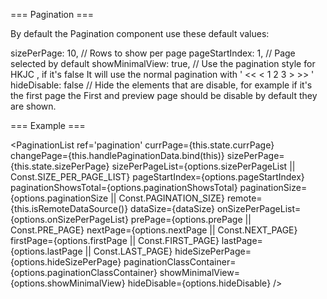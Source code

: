 === Pagination ===

By default the Pagination component use these default values:

sizePerPage: 10, // Rows to show per page
pageStartIndex: 1, // Page selected by default
showMinimalView: true, // Use the pagination style for HKJC , if it's false It will use the normal pagination with ' << < 1 2 3 > >> '
hideDisable: false // Hide the elements that are disable, for example if it's the first page the First and preview page should be disable by default they are shown.


=== Example ===

<PaginationList
	ref='pagination'
	currPage={this.state.currPage}
	changePage={this.handlePaginationData.bind(this)}
	sizePerPage={this.state.sizePerPage}
	sizePerPageList={options.sizePerPageList || Const.SIZE_PER_PAGE_LIST}
	pageStartIndex={options.pageStartIndex}
	paginationShowsTotal={options.paginationShowsTotal}
	paginationSize={options.paginationSize || Const.PAGINATION_SIZE}
	remote={this.isRemoteDataSource()}
	dataSize={dataSize}
	onSizePerPageList={options.onSizePerPageList}
	prePage={options.prePage || Const.PRE_PAGE}
	nextPage={options.nextPage || Const.NEXT_PAGE}
	firstPage={options.firstPage || Const.FIRST_PAGE}
	lastPage={options.lastPage || Const.LAST_PAGE}
	hideSizePerPage={options.hideSizePerPage}
	paginationClassContainer={options.paginationClassContainer}
	showMinimalView={options.showMinimalView} 
	hideDisable={options.hideDisable} />